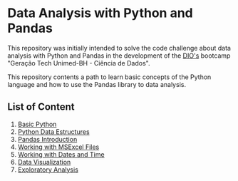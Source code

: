 # Data Analysis with Python and Pandas

This repository was initially intended to solve the code challenge about data analysis with Python
and Pandas in the development of the [DIO's](https://dio.me) bootcamp "Geração Tech Unimed-BH - Ciência de Dados".

This repository contents a path to learn basic concepts of the Python language and how to use the Pandas library to data analysis.

## List of Content

1. [Basic Python](#)
2. [Python Data Estructures](#)
3. [Pandas Introduction](#)
4. [Working with MSExcel Files](#)
5. [Working with Dates and Time](#)
6. [Data Visualization](#)
7. [Exploratory Analysis](#)
